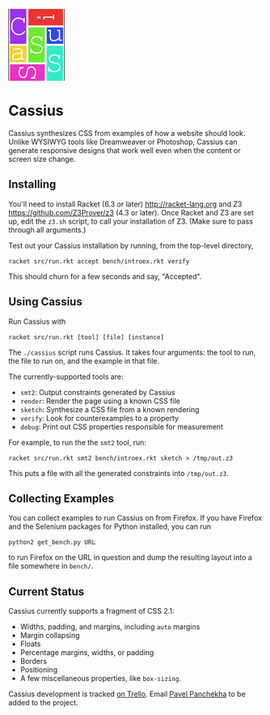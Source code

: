 ![Cassius](logo.png)

Cassius
=======

Cassius synthesizes CSS from examples of how a website should look.
Unlike WYSIWYG tools like Dreamweaver or Photoshop,
  Cassius can generate responsive designs
  that work well even when the content or screen size change.

Installing
------------

You'll need to install Racket (6.3 or later) <http://racket-lang.org>
and Z3 <https://github.com/Z3Prover/z3> (4.3 or later). Once Racket
and Z3 are set up, edit the `z3.sh` script, to call your installation
of Z3. (Make sure to pass through all arguments.)

Test out your Cassius installation by running, from the top-level directory,

    racket src/run.rkt accept bench/introex.rkt verify

This should churn for a few seconds and say, "Accepted".

Using Cassius
----------------

Run Cassius with

    racket src/run.rkt [tool] [file] [instance]

The `./cassius` script runs Cassius. It takes four arguments: the tool
to run, the file to run on, and the example in that file. 

The currently-supported tools are:

- `smt2`: Output constraints generated by Cassius
- `render`: Render the page using a known CSS file
- `sketch`: Synthesize a CSS file from a known rendering
- `verify`: Look for counterexamples to a property
- `debug`: Print out CSS properties responsible for measurement

For example, to run the the `smt2` tool, run:

    racket src/run.rkt smt2 bench/introex.rkt sketch > /tmp/out.z3

This puts a file with all the generated constraints into
`/tmp/out.z3`.

Collecting Examples
-----------------------

You can collect examples to run Cassius on from Firefox. If you have
Firefox and the Selenium packages for Python installed, you can run

    python2 get_bench.py URL

to run Firefox on the URL in question and dump the resulting layout
into a file somewhere in `bench/`.

Current Status
--------------

Cassius currently supports a fragment of CSS 2.1:
+ Widths, padding, and margins, including `auto` margins
+ Margin collapsing
+ Floats
+ Percentage margins, widths, or padding
+ Borders
+ Positioning
+ A few miscellaneous properties, like `box-sizing`.

Cassius development is tracked
[on Trello](https://trello.com/b/ylAVgJh3/cassius). Email
[Pavel Panchekha](mailto:me@pavpanchekha.com) to be added to the
project.
